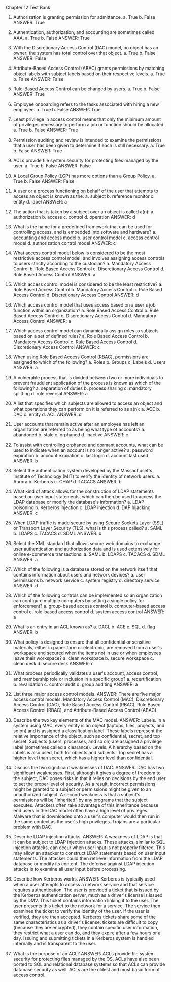 Chapter 12 Test Bank 

1. Authorization is granting permission for admittance.
 	a. 	True
 	b. 	False
ANSWER:  	True


2. Authentication, authorization, and accounting are sometimes called AAA.
 	a. 	True
 	b. 	False
ANSWER:  	True


3. With the Discretionary Access Control (DAC) model, no object has an owner; the system has total control over that object.
 	a. 	True
 	b. 	False
ANSWER:  	False


4. Attribute-Based Access Control (ABAC) grants permissions by matching object labels with subject labels based on their respective levels.
 	a. 	True
 	b. 	False
ANSWER:  	False


5. Rule-Based Access Control can be changed by users.
 	a. 	True
 	b. 	False
ANSWER:  	True


6. Employee onboarding refers to the tasks associated with hiring a new employee.
 	a. 	True
 	b. 	False
ANSWER:  	True


7. Least privilege in access control means that only the minimum amount of privileges necessary to perform a job or function should be allocated.
 	a. 	True
 	b. 	False
ANSWER:  	True


8. Permission auditing and review is intended to examine the permissions that a user has been given to determine if each is still necessary.
 	a. 	True
 	b. 	False
ANSWER:  	True


9. ACLs provide file system security for protecting files managed by the user.
 	a. 	True
 	b. 	False
ANSWER:  	False


10. A Local Group Policy (LGP) has more options than a Group Policy.
 	a. 	True
 	b. 	False
ANSWER:  	False


11. A user or a process functioning on behalf of the user that attempts to access an object is known as the:
 	a. 	subject
 	b. 	reference monitor
 	c. 	entity
 	d. 	label
ANSWER:  	a


12. The action that is taken by a subject over an object is called a(n):
 	a. 	authorization
 	b. 	access
 	c. 	control
 	d. 	operation
ANSWER:  	d


13. What is the name for a predefined framework that can be used for controlling access, and is embedded into software and hardware?
 	a. 	accounting and access model
 	b. 	user control model
 	c. 	access control model
 	d. 	authorization control model
ANSWER:  	c


14. What access control model below is considered to be the most restrictive access control model, and involves assigning access controls to users strictly according to the custodian?
 	a. 	Mandatory Access Control
 	b. 	Role Based Access Control
 	c. 	Discretionary Access Control
 	d. 	Rule Based Access Control
ANSWER:  	a









15. Which access control model is considered to be the least restrictive?
 	a. 	Role Based Access Control
 	b. 	Mandatory Access Control
 	c. 	Rule Based Access Control
 	d. 	Discretionary Access Control
ANSWER:  	d


16. Which access control model that uses access based on a user's job function within an organization?
 	a. 	Role Based Access Control
 	b. 	Rule Based Access Control
 	c. 	Discretionary Access Control
 	d. 	Mandatory Access Control
ANSWER:  	a


17. Which access control model can dynamically assign roles to subjects based on a set of defined rules?
 	a. 	Role Based Access Control
 	b. 	Mandatory Access Control
 	c. 	Rule Based Access Control
 	d. 	Discretionary Access Control
ANSWER:  	c


18. When using Role Based Access Control (RBAC), permissions are assigned to which of the following?
 	a. 	Roles
 	b. 	Groups
 	c. 	Labels
 	d. 	Users
ANSWER:  	a


19. A vulnerable process that is divided between two or more individuals to prevent fraudulent application of the process is known as which of the following?
 	a. 	separation of duties
 	b. 	process sharing
 	c. 	mandatory splitting
 	d. 	role reversal
ANSWER:  	a


20. A list that specifies which subjects are allowed to access an object and what operations they can perform on it is referred to as a(n):
 	a. 	ACE
 	b. 	DAC
 	c. 	entity
 	d. 	ACL
ANSWER:  	d



21. User accounts that remain active after an employee has left an organization are referred to as being what type of accounts?
 	a. 	abandoned
 	b. 	stale
 	c. 	orphaned
 	d. 	inactive
ANSWER:  	c


22. To assist with controlling orphaned and dormant accounts, what can be used to indicate when an account is no longer active?
 	a. 	password expiration
 	b. 	account expiration
 	c. 	last login
 	d. 	account last used
ANSWER:  	b





26. Select the authentication system developed by the Massachusetts Institute of Technology (MIT) to verify the identity of network users.
 	a. 	Aurora
 	b. 	Kerberos
 	c. 	CHAP
 	d. 	TACACS
ANSWER:  	b



28. What kind of attack allows for the construction of LDAP statements based on user input statements, which can then be used to access the LDAP database or modify the database's information?
 	a. 	LDAP poisoning
 	b. 	Kerberos injection
 	c. 	LDAP injection
 	d. 	DAP hijacking
ANSWER:  	c



30. When LDAP traffic is made secure by using Secure Sockets Layer (SSL) or Transport Layer Security (TLS), what is this process called?
 	a. 	SAML
 	b. 	LDAPS
 	c. 	TACACS
 	d. 	SDML
ANSWER:  	b


31. Select the XML standard that allows secure web domains to exchange user authentication and authorization data and is used extensively for online e-commerce transactions.
 	a. 	SAML
 	b. 	LDAPS
 	c. 	TACACS
 	d. 	SDML
ANSWER:  	a




34. Which of the following is a database stored on the network itself that contains information about users and network devices?
 	a. 	user permissions
 	b. 	network service
 	c. 	system registry
 	d. 	directory service
ANSWER:  	d



36. Which of the following controls can be implemented so an organization can configure multiple computers by setting a single policy for enforcement?
 	a. 	group-based access control
 	b. 	computer-based access control
 	c. 	role-based access control
 	d. 	system access control
ANSWER:  	a



38. What is an entry in an ACL known as?
 	a. 	DACL
 	b. 	ACE
 	c. 	SQL
 	d. 	flag
ANSWER:  	b


39. What policy is designed to ensure that all confidential or sensitive materials, either in paper form or electronic, are removed from a user's workspace and secured when the items not in use or when employees leave their workspace?
 	a. 	clean workspace
 	b. 	secure workspace
 	c. 	clean desk
 	d. 	secure desk
ANSWER:  	c





40. What process periodically validates a user's account, access control, and membership role or inclusion in a specific group?
 	a. 	recertification
 	b. 	revalidation
 	c. 	control audit
 	d. 	group auditing
ANSWER:  	a


41. List three major access control models.
ANSWER:  	There are five major access control models: Mandatory Access Control (MAC), Discretionary Access Control (DAC), Role Based Access Control (RBAC), Rule Based Access Control (RBAC), and Attribute-Based Access Control (ABAC).


42. Describe the two key elements of the MAC model.
ANSWER:  	Labels. In a system using MAC, every entity is an object (laptops, files, projects, and so on) and is assigned a classification label. These labels represent the relative importance of the object, such as confidential, secret, and top secret. Subjects (users, processes, and so on) are assigned a privilege label (sometimes called a clearance). Levels. A hierarchy based on the labels is also used, both for objects and subjects. Top secret has a higher level than secret, which has a higher level than confidential.


45. Discuss the two significant weaknesses of DAC.
ANSWER:  	DAC has two significant weaknesses. First, although it gives a degree of freedom to the subject, DAC poses risks in that it relies on decisions by the end user to set the proper level of security. As a result, incorrect permissions might be granted to a subject or permissions might be given to an unauthorized subject. A second weakness is that a subject's permissions will be "inherited" by any programs that the subject executes. Attackers often take advantage of this inheritance because end users in the DAC model often have a high level of privileges. Malware that is downloaded onto a user's computer would then run in the same context as the user's high privileges. Trojans are a particular problem with DAC.

47. Describe LDAP injection attacks.
ANSWER:  	A weakness of LDAP is that it can be subject to LDAP injection attacks. These attacks, similar to SQL injection attacks, can occur when user input is not properly filtered. This may allow an attacker to construct LDAP statements based on user input statements. The attacker could then retrieve information from the LDAP database or modify its content. The defense against LDAP injection attacks is to examine all user input before processing.

48. Describe how Kerberos works.
ANSWER:  	Kerberos is typically used when a user attempts to access a network service and that service requires authentication. The user is provided a ticket that is issued by the Kerberos authentication server, much as a driver's license is issued by the DMV. This ticket contains information linking it to the user. The user presents this ticket to the network for a service. The service then examines the ticket to verify the identity of the user. If the user is verified, they are then accepted. Kerberos tickets share some of the same characteristics as a driver's license: tickets are difficult to copy (because they are encrypted), they contain specific user information, they restrict what a user can do, and they expire after a few hours or a day. Issuing and submitting tickets in a Kerberos system is handled internally and is transparent to the user.




50. What is the purpose of an ACL?
ANSWER:  	ACLs provide file system security for protecting files managed by the OS. ACLs have also been ported to SQL and relational database systems so that ACLs can provide database security as well. ACLs are the oldest and most basic form of access control.


